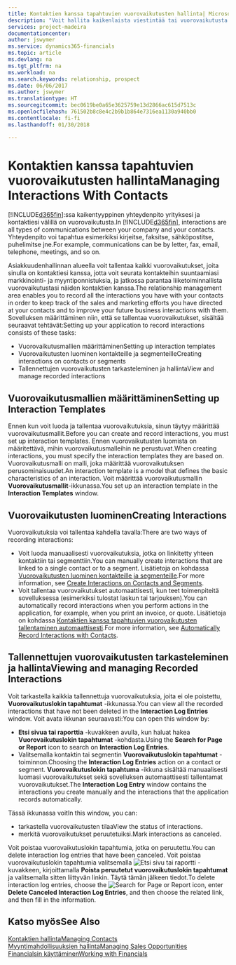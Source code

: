 ```yaml
---
title: Kontaktien kanssa tapahtuvien vuorovaikutusten hallinta| Microsoft Docs
description: "Voit hallita kaikenlaista viestintää tai vuorovaikutusta yrityksesi ja kontaktiesi välillä, kuten kirjeenvaihtoa, puheluja ja kokouksia."
services: project-madeira
documentationcenter: 
author: jswymer
ms.service: dynamics365-financials
ms.topic: article
ms.devlang: na
ms.tgt_pltfrm: na
ms.workload: na
ms.search.keywords: relationship, prospect
ms.date: 06/06/2017
ms.author: jswymer
ms.translationtype: HT
ms.sourcegitcommit: bec0619be0a65e3625759e13d2866ac615d7513c
ms.openlocfilehash: 761502b8c8e4c2b9b1b864e7316ea1130a940bb0
ms.contentlocale: fi-fi
ms.lasthandoff: 01/30/2018

---
```

# <a name="managing-interactions-with-contacts"></a><span data-ttu-id="d0186-103">Kontaktien kanssa tapahtuvien vuorovaikutusten hallinta</span><span class="sxs-lookup"><span data-stu-id="d0186-103">Managing Interactions With Contacts</span></span>
<span data-ttu-id="d0186-104">[!INCLUDE[d365fin](includes/d365fin_md.md)]:ssa kaikentyyppinen yhteydenpito yrityksesi ja kontaktiesi välillä on vuorovaikutusta.</span><span class="sxs-lookup"><span data-stu-id="d0186-104">In [!INCLUDE[d365fin](includes/d365fin_md.md)], interactions are all types of communications between your company and your contacts.</span></span> <span data-ttu-id="d0186-105">Yhteydenpito voi tapahtua esimerkiksi kirjeitse, faksitse, sähköpostitse, puhelimitse jne.</span><span class="sxs-lookup"><span data-stu-id="d0186-105">For example, communications can be by letter, fax, email, telephone, meetings, and so on.</span></span>

<span data-ttu-id="d0186-106">Asiakkuudenhallinnan alueella voit tallentaa kaikki vuorovaikutukset, joita sinulla on kontaktiesi kanssa, jotta voit seurata kontakteihin suuntaamiasi markkinointi- ja myyntiponnistuksia, ja jatkossa parantaa liiketoiminnallista vuorovaikutustasi näiden kontaktien kanssa.</span><span class="sxs-lookup"><span data-stu-id="d0186-106">The relationship management area enables you to record all the interactions you have with your contacts in order to keep track of the sales and marketing efforts you have directed at your contacts and to improve your future business interactions with them.</span></span> <span data-ttu-id="d0186-107">Sovelluksen määrittäminen niin, että se tallentaa vuorovaikutukset, sisältää seuraavat tehtävät:</span><span class="sxs-lookup"><span data-stu-id="d0186-107">Setting up your application to record interactions consists of these tasks:</span></span>

* <span data-ttu-id="d0186-108">Vuorovaikutusmallien määrittäminen</span><span class="sxs-lookup"><span data-stu-id="d0186-108">Setting up interaction templates</span></span>  
* <span data-ttu-id="d0186-109">Vuorovaikutusten luominen kontakteille ja segmenteille</span><span class="sxs-lookup"><span data-stu-id="d0186-109">Creating interactions on contacts or segments</span></span>  
* <span data-ttu-id="d0186-110">Tallennettujen vuorovaikutusten tarkasteleminen ja hallinta</span><span class="sxs-lookup"><span data-stu-id="d0186-110">View and manage recorded interactions</span></span>  

##  <a name="setting-up-interaction-templates"></a><span data-ttu-id="d0186-111">Vuorovaikutusmallien määrittäminen</span><span class="sxs-lookup"><span data-stu-id="d0186-111">Setting up Interaction Templates</span></span>
<span data-ttu-id="d0186-112">Ennen kun voit luoda ja tallentaa vuorovaikutuksia, sinun täytyy määrittää vuorovaikutusmallit.</span><span class="sxs-lookup"><span data-stu-id="d0186-112">Before you can create and record interactions, you must set up interaction templates.</span></span> <span data-ttu-id="d0186-113">Ennen vuorovaikutusten luomista on määritettävä, mihin vuorovaikutusmalleihin ne perustuvat.</span><span class="sxs-lookup"><span data-stu-id="d0186-113">When creating interactions, you must specify the interaction templates they are based on.</span></span> <span data-ttu-id="d0186-114">Vuorovaikutusmalli on malli, joka määrittää vuorovaikutuksen perusominaisuudet.</span><span class="sxs-lookup"><span data-stu-id="d0186-114">An interaction template is a model that defines the basic characteristics of an interaction.</span></span>
<span data-ttu-id="d0186-115">Voit määrittää vuorovaikutusmallin **Vuorovaikutusmallit**-ikkunassa.</span><span class="sxs-lookup"><span data-stu-id="d0186-115">You set up an interaction template in the **Interaction Templates** window.</span></span>  

## <a name="creating-interactions"></a><span data-ttu-id="d0186-116">Vuorovaikutusten luominen</span><span class="sxs-lookup"><span data-stu-id="d0186-116">Creating Interactions</span></span>
<span data-ttu-id="d0186-117">Vuorovaikutuksia voi tallentaa kahdella tavalla:</span><span class="sxs-lookup"><span data-stu-id="d0186-117">There are two ways of recording interactions:</span></span>

* <span data-ttu-id="d0186-118">Voit luoda manuaalisesti vuorovaikutuksia, jotka on linkitetty yhteen kontaktiin tai segmenttiin.</span><span class="sxs-lookup"><span data-stu-id="d0186-118">You can manually create interactions that are linked to a single contact or to a segment.</span></span> <span data-ttu-id="d0186-119">Lisätietoja on kohdassa [Vuorovaikutusten luominen kontakteille ja segmenteille](marketing-how-create-interactions.md).</span><span class="sxs-lookup"><span data-stu-id="d0186-119">For more information, see [Create Interactions on Contacts and Segments](marketing-how-create-interactions.md).</span></span>  
* <span data-ttu-id="d0186-120">Voit tallentaa vuorovaikutukset automaattisesti, kun teet toimenpiteitä sovelluksessa (esimerkiksi tulostat laskun tai tarjouksen).</span><span class="sxs-lookup"><span data-stu-id="d0186-120">You can automatically record interactions when you perform actions in the application, for example, when you print an invoice, or quote.</span></span> <span data-ttu-id="d0186-121">Lisätietoja on kohdassa [Kontaktien kanssa tapahtuvien vuorovaikutusten tallentaminen automaattisesti](marketing-auto-record-interactions.md).</span><span class="sxs-lookup"><span data-stu-id="d0186-121">For more information, see [Automatically Record Interactions with Contacts](marketing-auto-record-interactions.md).</span></span>

## <a name="viewing-and-managing-recorded-interactions"></a><span data-ttu-id="d0186-122">Tallennettujen vuorovaikutusten tarkasteleminen ja hallinta</span><span class="sxs-lookup"><span data-stu-id="d0186-122">Viewing and managing Recorded Interactions</span></span>
<span data-ttu-id="d0186-123">Voit tarkastella kaikkia tallennettuja vuorovaikutuksia, joita ei ole poistettu, **Vuorovaikutuslokin tapahtumat** -ikkunassa.</span><span class="sxs-lookup"><span data-stu-id="d0186-123">You can view all the recorded interactions that have not been deleted in the **Interaction Log Entries** window.</span></span> <span data-ttu-id="d0186-124">Voit avata ikkunan seuraavasti:</span><span class="sxs-lookup"><span data-stu-id="d0186-124">You can open this window by:</span></span>

* <span data-ttu-id="d0186-125">**Etsi sivua tai raporttia** -kuvakkeen avulla, kun haluat hakea **Vuorovaikutuslokin tapahtumat** -kohdasta.</span><span class="sxs-lookup"><span data-stu-id="d0186-125">Using the **Search for Page or Report** icon to search on **Interaction Log Entries**.</span></span>
* <span data-ttu-id="d0186-126">Valitsemalla kontaktin tai segmentin **Vuorovaikutuslokin tapahtumat** -toiminnon.</span><span class="sxs-lookup"><span data-stu-id="d0186-126">Choosing the **Interaction Log Entries** action on a contact or segment.</span></span>
  <span data-ttu-id="d0186-127">**Vuorovaikutuslokin tapahtuma** -ikkuna sisältää manuaalisesti luomasi vuorovaikutukset sekä sovelluksen automaattisesti tallentamat vuorovaikutukset.</span><span class="sxs-lookup"><span data-stu-id="d0186-127">The **Interaction Log Entry** window contains the interactions you create manually and the interactions that the application records automatically.</span></span>

<span data-ttu-id="d0186-128">Tässä ikkunassa voit</span><span class="sxs-lookup"><span data-stu-id="d0186-128">In this window, you can:</span></span>

* <span data-ttu-id="d0186-129">tarkastella vuorovaikutusten tilaa</span><span class="sxs-lookup"><span data-stu-id="d0186-129">View the status of interactions.</span></span>
* <span data-ttu-id="d0186-130">merkitä vuorovaikutukset peruutetuiksi.</span><span class="sxs-lookup"><span data-stu-id="d0186-130">Mark interactions as canceled.</span></span>

<span data-ttu-id="d0186-131">Voit poistaa vuorovaikutuslokin tapahtumia, jotka on peruutettu.</span><span class="sxs-lookup"><span data-stu-id="d0186-131">You can delete interaction log entries that have been canceled.</span></span> <span data-ttu-id="d0186-132">Voit poistaa vuorovaikutuslokin tapahtumia valitsemalla ![Etsi sivu tai raportti](media/ui-search/search_small.png "Etsi sivu tai raportti -kuvake") -kuvakkeen, kirjoittamalla **Poista peruutetut vuorovaikutuslokin tapahtumat** ja valitsemalla sitten liittyvän linkin. Täytä tämän jälkeen tiedot.</span><span class="sxs-lookup"><span data-stu-id="d0186-132">To delete interaction log entries, choose the ![Search for Page or Report](media/ui-search/search_small.png "Search for Page or Report icon") icon, enter **Delete Canceled Interaction Log Entries**, and then choose the related link, and then fill in the information.</span></span>

## <a name="see-also"></a><span data-ttu-id="d0186-133">Katso myös</span><span class="sxs-lookup"><span data-stu-id="d0186-133">See Also</span></span>
[<span data-ttu-id="d0186-134">Kontaktien hallinta</span><span class="sxs-lookup"><span data-stu-id="d0186-134">Managing Contacts</span></span>](marketing-contacts.md)  
[<span data-ttu-id="d0186-135">Myyntimahdollisuuksien hallinta</span><span class="sxs-lookup"><span data-stu-id="d0186-135">Managing Sales Opportunities</span></span>](marketing-manage-sales-opportunities.md)  
[<span data-ttu-id="d0186-136">Financialsin käyttäminen</span><span class="sxs-lookup"><span data-stu-id="d0186-136">Working with Financials</span></span>](ui-work-product.md)  


